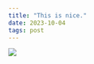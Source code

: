 ```yaml
---
title: "This is nice."
date: 2023-10-04
tags: post
---
```


![](images/Certification-of-Recognition-September-136-860x1024.png)
